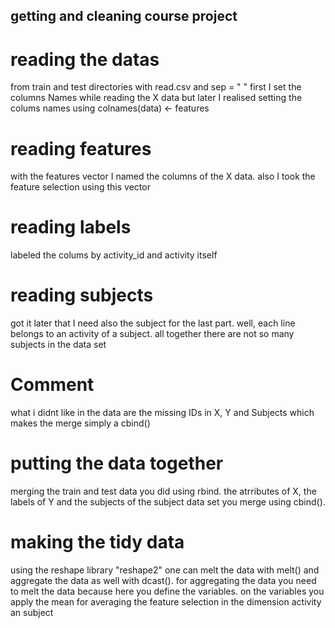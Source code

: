 ## getting and cleaning course project

# reading the datas
from train and test directories with read.csv and sep = " "
first I set the columns Names while reading the X data but later I realised setting the colums names using colnames(data) <- features

# reading features
with the features vector I named the columns of the X data. also I took the feature selection using this vector

# reading labels
labeled the colums by activity_id and activity itself

# reading subjects
got it later that I need also the subject for the last part. well, each line belongs to an activity of a subject. all together there are not so many subjects in the data set

# Comment
what i didnt like in the data are the missing IDs in X, Y and Subjects which makes the merge simply a cbind()

# putting the data together
merging the train and test data you did using rbind. the atrributes of X, the labels of Y and the subjects of the subject data set you merge using cbind().

# making the tidy data
using the reshape library "reshape2" one can melt the data with melt() and aggregate the data as well with dcast(). for aggregating the data you need to melt the data because here you define the variables. on the variables you apply the mean for averaging the feature selection in the dimension activity an subject 
